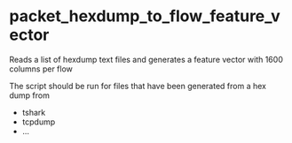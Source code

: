# packet_hexdump_to_flow_feature_vector
Reads a list of hexdump text files and generates a feature vector with 1600 columns per flow

The script should be run for files that have been generated from a hex dump from 
  - tshark
  - tcpdump
  - ... 
